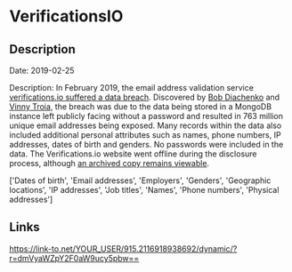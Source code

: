# VerificationsIO

## Description

Date: 2019-02-25

Description:
In February 2019, the email address validation service <a href="https://securitydiscovery.com/800-million-emails-leaked-online-by-email-verification-service" target="_blank" rel="noopener">verifications.io suffered a data breach</a>. Discovered by <a href="https://twitter.com/mayhemdayone" target="_blank" rel="noopener">Bob Diachenko</a> and <a href="https://twitter.com/vinnytroia" target="_blank" rel="noopener">Vinny Troia</a>, the breach was due to the data being stored in a MongoDB instance left publicly facing without a password and resulted in 763 million unique email addresses being exposed. Many records within the data also included additional personal attributes such as names, phone numbers, IP addresses, dates of birth and genders. No passwords were included in the data. The Verifications.io website went offline during the disclosure process, although <a href="https://web.archive.org/web/20190227230352/https://verifications.io/" target="_blank" rel="noopener">an archived copy remains viewable</a>.


['Dates of birth', 'Email addresses', 'Employers', 'Genders', 'Geographic locations', 'IP addresses', 'Job titles', 'Names', 'Phone numbers', 'Physical addresses']

## Links

https://link-to.net/YOUR_USER/915.2116918938692/dynamic/?r=dmVyaWZpY2F0aW9ucy5pbw==